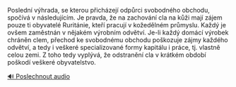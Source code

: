 
Poslední výhrada, se kterou přicházejí odpůrci svobodného obchodu, spočívá v následujícím. Je pravda, že na zachování cla na kůži mají zájem pouze ti obyvatelé Ruritánie, kteří pracují v kožedělném průmyslu. Každý je ovšem zaměstnán v nějakém výrobním odvětví. Je-li každý domácí výrobek chráněn clem, přechod ke svobodnému obchodu poškozuje zájmy každého odvětví, a tedy i veškeré specializované formy kapitálu i práce, tj. vlastně celou zemi. Z toho tedy vyplývá, že odstranění cla v krátkém období poškodí veškeré obyvatelstvo.

[🔊 Poslechnout audio](/data/7-paragraphs/audio/chapter_147/para_004-Posledn-vhrada-se-kterou-pichzej-odprci-svo.mp3)
